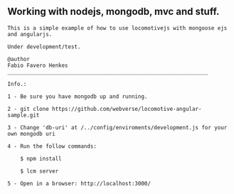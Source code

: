 
  ##  Working with nodejs, mongodb, mvc and stuff. ##  

	This is a simple example of how to use locomotivejs with mongoose ejs and angularjs.

	Under development/test. 

	@author
	Fabio Favero Henkes
	_______________________________________________________________

	Info.:

	1 - Be sure you have mongodb up and running.

	2 - git clone https://github.com/webverse/locomotive-angular-sample.git

	3 - Change 'db-uri' at /../config/enviroments/development.js for your own mongodb uri

	4 - Run the follow commands:

		$ npm install

		$ lcm server

	5 - Open in a browser: http://localhost:3000/
